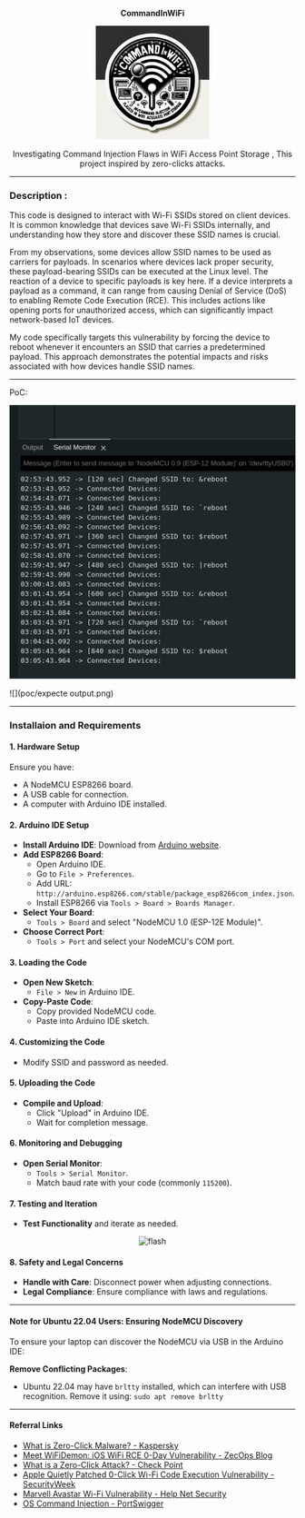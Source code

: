 <p align="center">
  <strong>CommandInWiFi</strong>
</p>

<p align="center">
  <img src="CommandInWiFi-sticker.png" alt="CommandInWiFi sticker" style="width:200px;"/>
</p>

<p align="center">
  Investigating Command Injection Flaws in WiFi Access Point Storage , This project inspired by zero-clicks attacks.
</p>


-------------------------------

### Description :
This code is designed to interact with Wi-Fi SSIDs stored on client devices. It is common knowledge that devices save Wi-Fi SSIDs internally, and understanding how they store and discover these SSID names is crucial. 

From my observations, some devices allow SSID names to be used as carriers for payloads. In scenarios where devices lack proper security, these payload-bearing SSIDs can be executed at the Linux level. The reaction of a device to specific payloads is key here. If a device interprets a payload as a command, it can range from causing Denial of Service (DoS) to enabling Remote Code Execution (RCE). This includes actions like opening ports for unauthorized access, which can significantly impact network-based IoT devices. 

My code specifically targets this vulnerability by forcing the device to reboot whenever it encounters an SSID that carries a predetermined payload. This approach demonstrates the potential impacts and risks associated with how devices handle SSID names. 

------------------------------------
PoC:

![](poc/ssid-changing.png)

![](poc/expecte output.png)

----------------------------------
### Installaion and Requirements 
#### 1. Hardware Setup
Ensure you have:
- A NodeMCU ESP8266 board.
- A USB cable for connection.
- A computer with Arduino IDE installed.

#### 2. Arduino IDE Setup
- **Install Arduino IDE**: Download from [Arduino website](https://www.arduino.cc/en/Main/Software).
- **Add ESP8266 Board**:
  - Open Arduino IDE.
  - Go to `File > Preferences`.
  - Add URL: `http://arduino.esp8266.com/stable/package_esp8266com_index.json`.
  - Install ESP8266 via `Tools > Board > Boards Manager`.
- **Select Your Board**:
  - `Tools > Board` and select "NodeMCU 1.0 (ESP-12E Module)".
- **Choose Correct Port**:
  - `Tools > Port` and select your NodeMCU's COM port.

#### 3. Loading the Code
- **Open New Sketch**:
  - `File > New` in Arduino IDE.
- **Copy-Paste Code**:
  - Copy provided NodeMCU code.
  - Paste into Arduino IDE sketch.

#### 4. Customizing the Code
- Modify SSID and password as needed.

#### 5. Uploading the Code
- **Compile and Upload**:
  - Click "Upload" in Arduino IDE.
  - Wait for completion message.

#### 6. Monitoring and Debugging
- **Open Serial Monitor**:
  - `Tools > Serial Monitor`.
  - Match baud rate with your code (commonly `115200`).

#### 7. Testing and Iteration
- **Test Functionality** and iterate as needed.

<p align="center">
  <img src="flash.png" alt="flash" style="width:200px;"/>
</p>

#### 8. Safety and Legal Concerns
- **Handle with Care**: Disconnect power when adjusting connections.
- **Legal Compliance**: Ensure compliance with laws and regulations.

-----------------
#### Note for Ubuntu 22.04 Users: Ensuring NodeMCU Discovery

To ensure your laptop can discover the NodeMCU via USB in the Arduino IDE:
  
  **Remove Conflicting Packages**:
   - Ubuntu 22.04 may have `brltty` installed, which can interfere with USB recognition. Remove it using:
   `
   sudo apt remove brltty
   `
----------------------------------
#### Referral Links

- [What is Zero-Click Malware? - Kaspersky](https://www.kaspersky.com/resource-center/definitions/what-is-zero-click-malware)
- [Meet WiFiDemon: iOS WiFi RCE 0-Day Vulnerability - ZecOps Blog](https://blog.zecops.com/research/meet-wifidemon-ios-wifi-rce-0-day-vulnerability-and-a-zero-click-vulnerability-that-was-silently-patched/)
- [What is a Zero-Click Attack? - Check Point](https://www.checkpoint.com/cyber-hub/cyber-security/what-is-a-zero-click-attack/)
- [Apple Quietly Patched 0-Click Wi-Fi Code Execution Vulnerability - SecurityWeek](https://www.securityweek.com/researchers-apple-quietly-patched-0-click-wi-fi-code-execution-vulnerability-ios/)
- [Marvell Avastar Wi-Fi Vulnerability - Help Net Security](https://www.helpnetsecurity.com/2019/01/21/marvell-avastar-wi-fi-vulnerability/)
- [OS Command Injection - PortSwigger](https://portswigger.net/web-security/os-command-injection)

